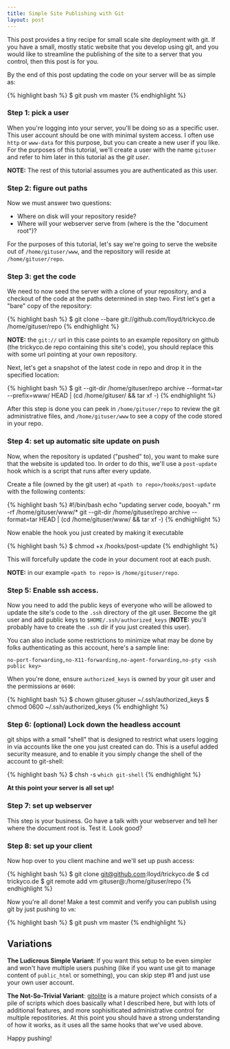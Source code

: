 ```yaml
---
title: Simple Site Publishing with Git
layout: post
---
```


This post provides a tiny recipe for small scale site deployment with
git.  If you have a small, mostly static website that you develop using
git, and you would like to streamline the publishing of the site to
a server that you control, then this post is for you.


By the end of this post updating the code on your server will be as simple
as:

{% highlight bash %}
$ git push vm master
{% endhighlight %}

### Step 1: pick a user

When you're logging into your server, you'll be doing so as a specific user.
This user account should be one with minimal system access.  I often use
`http` or `www-data` for this purpose, but you can create a new user if you
like.  For the purposes of this tutorial, we'll create a user with the name
`gituser` and refer to him later in this tutorial as the *git user*.

**NOTE:** The rest of this tutorial assumes you are authenticated as this user.

### Step 2: figure out paths

Now we must answer two questions:

  * Where on disk will your repository reside?
  * Where will your webserver serve from (where is the the "document root")?

For the purposes of this tutorial, let's say we're going to serve the
website out of `/home/gituser/www`, and the repository will reside
at `/home/gituser/repo`.

### Step 3: get the code

We need to now seed the server with a clone of your repository, and a
checkout of the code at the paths determined in step two.  First let's
get a "bare" copy of the repository:

{% highlight bash %}
$ git clone --bare git://github.com/lloyd/trickyco.de /home/gituser/repo
{% endhighlight %}

**NOTE:** the `git://` url in this case points to an example
repository on github (the trickyco.de repo containing this site's
code), you should replace this with some url pointing at your own repository.

Next, let's get a snapshot of the latest code in repo and drop it in the
specified location:

{% highlight bash %}
$ git --git-dir /home/gituser/repo archive --format=tar --prefix=www/ HEAD | (cd /home/gituser/ && tar xf -)
{% endhighlight %}

After this step is done you can peek in `/home/gituser/repo` to
review the git administrative files, and `/home/gituser/www` to see
a copy of the code stored in your repo.

### Step 4: set up automatic site update on push

Now, when the repository is updated ("pushed" to), you want to make
sure that the website is updated too.  In order to do this, we'll use a
`post-update` hook which is a script that runs after every update.

Create a file (owned by the git user) at `<path to
repo>/hooks/post-update` with the following contents:

{% highlight bash %}
#!/bin/bash
echo "updating server code, booyah."
rm -rf /home/gituser/www/*
git --git-dir /home/gituser/repo archive --format=tar HEAD | (cd /home/gituser/www/ && tar xf -)
{% endhighlight %}

Now enable the hook you just created by making it executable

{% highlight bash %}
$ chmod +x <path to repo>/hooks/post-update
{% endhighlight %}

This will forcefully update the code in your document root at each push.

**NOTE:** in our example `<path to repo>` is `/home/gituser/repo`.

### Step 5: Enable ssh access.

Now you need to add the public keys of everyone who will be allowed to
update the site's code to the `.ssh` directory of the git user.
Become the git user and add public keys to `$HOME/.ssh/authorized_keys` (**NOTE:** you'll
probably have to create the `.ssh` dir if you just created this user).

You can also include some restrictions to minimize what may be done by
folks authenticating as this account, here's a sample line:

    no-port-forwarding,no-X11-forwarding,no-agent-forwarding,no-pty <ssh public key>

When you're done, ensure `authorized_keys` is owned by your git user
and the permissions ar `0600`:

{% highlight bash %}
$ chown gituser.gituser ~/.ssh/authorized_keys
$ chmod 0600 ~/.ssh/authorized_keys
{% endhighlight %}

### Step 6: (optional) Lock down the headless account

git ships with a small "shell" that is designed to restrict what users
logging in via accounts like the one you just created can do.  This is
a useful added security measure, and to enable it you simply change
the shell of the account to git-shell:

{% highlight bash %}
$ chsh -s `which git-shell`
{% endhighlight %}

**At this point your server is all set up!**

### Step 7: set up webserver

This step is your business.  Go have a talk with your webserver and 
tell her where the document root is.  Test it.  Look good?

### Step 8: set up your client

Now hop over to you client machine and we'll set up push access: 

{% highlight bash %}
$ git clone git@github.com:lloyd/trickyco.de
$ cd trickyco.de
$ git remote add vm gituser@<servername>:/home/gituser/repo
{% endhighlight %}

Now you're all done!  Make a test commit and verify you can publish
using git by just pushing to `vm`:

{% highlight bash %}
$ git push vm master
{% endhighlight %}

## Variations

**The Ludicrous Simple Variant**: If you want this setup to be even simpler
and won't have multiple users pushing (like if you want use git to
manage content of `public_html` or something), you can skip step #1
and just use your own user account.

**The Not-So-Trivial Variant**: [gitolite][] is a mature project which 
consists of a pile of scripts which does basically what I described
here, but with lots of additional features, and more sophisiticated
administrative control for multiple repostitories.  At this point
you should have a strong understanding of how it works, as it uses
all the same hooks that we've used above.

[gitolite]: https://github.com/sitaramc/gitolite

Happy pushing!






